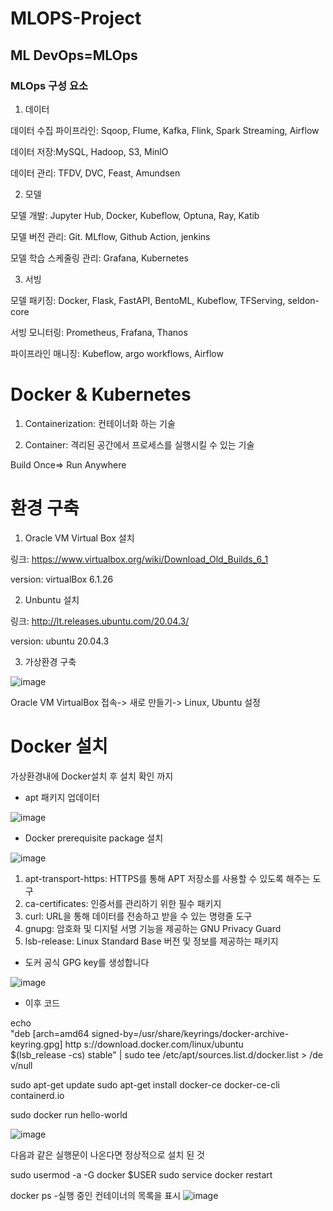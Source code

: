 # MLOPS-Project

## ML DevOps=MLOps

### MLOps 구성 요소

1. 데이터
   
데이터 수집 파이프라인: Sqoop, Flume, Kafka, Flink, Spark Streaming, Airflow

데이터 저장:MySQL, Hadoop, S3, MinlO

데이터 관리: TFDV, DVC, Feast, Amundsen

   
2. 모델

모델 개발: Jupyter Hub, Docker, Kubeflow, Optuna, Ray, Katib

모델 버전 관리: Git. MLflow, Github Action, jenkins

모델 학습 스케줄링 관리: Grafana, Kubernetes
  
3. 서빙

  모델 패키징: Docker, Flask, FastAPI, BentoML, Kubeflow, TFServing, seldon-core

  서빙 모니터링: Prometheus, Frafana, Thanos

  파이프라인 매니징: Kubeflow, argo workflows, Airflow

# Docker & Kubernetes

1. Containerization: 컨테이너화 하는 기술

2. Container: 격리된 공간에서 프로세스를 실행시킬 수 있는 기술

Build Once=> Run Anywhere

# 환경 구축

1. Oracle VM Virtual Box 설치

링크: https://www.virtualbox.org/wiki/Download_Old_Builds_6_1

version: virtualBox 6.1.26

2. Unbuntu 설치

링크: http://lt.releases.ubuntu.com/20.04.3/

version: ubuntu 20.04.3

3. 가상환경 구축

![image](https://github.com/TaewonEum/MLOPS-Project/assets/104436260/5148d53a-fe79-47cb-a324-1ca0f8fdefe8)

Oracle VM VirtualBox 접속-> 새로 만들기-> Linux, Ubuntu 설정

# Docker 설치

가상환경내에 Docker설치 후 설치 확인 까지

- apt 패키지 업데이터

![image](https://github.com/TaewonEum/MLOPS-Project/assets/104436260/8477ddbe-dc22-4897-948d-9daa0bf7af8c)

- Docker prerequisite package 설치

![image](https://github.com/TaewonEum/MLOPS-Project/assets/104436260/3d1a9ea6-a134-4be8-9258-4a4b5fc27ae5)

1) apt-transport-https:  HTTPS를 통해 APT 저장소를 사용할 수 있도록 해주는 도구
2) ca-certificates:  인증서를 관리하기 위한 필수 패키지
3) curl: URL을 통해 데이터를 전송하고 받을 수 있는 명령줄 도구
4) gnupg: 암호화 및 디지털 서명 기능을 제공하는 GNU Privacy Guard
5) lsb-release: Linux Standard Base 버전 및 정보를 제공하는 패키지

- 도커 공식 GPG key를 생성합니다

![image](https://github.com/TaewonEum/MLOPS-Project/assets/104436260/0860c592-8e17-450f-8605-6c298be4454d)

- 이후 코드

echo \
"deb [arch=amd64 signed-by=/usr/share/keyrings/docker-archive-keyring.gpg] http
s://download.docker.com/linux/ubuntu \
$(lsb_release -cs) stable" | sudo tee /etc/apt/sources.list.d/docker.list > /de
v/null

sudo apt-get update
sudo apt-get install docker-ce docker-ce-cli containerd.io 

sudo docker run hello-world

![image](https://github.com/TaewonEum/MLOPS-Project/assets/104436260/8b5732a2-a61b-4801-b482-8d13339376f4)

다음과 같은 실행문이 나온다면 정상적으로 설치 된 것

sudo usermod -a -G docker $USER
sudo service docker restart

docker ps
-실행 중인 컨테이너의 목록을 표시
![image](https://github.com/TaewonEum/MLOPS-Project/assets/104436260/419a7e2f-1aec-44a1-b10f-12ded1dfe679)









